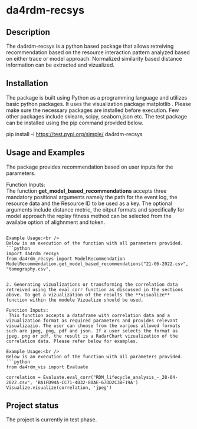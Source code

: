 # da4rdm-recsys

## Description
The da4rdm-recsys is a python based package that allows retreiving recommendation based on the resource interaction pattern analyzed based on either trace or model approach. Normalized similarity based distance information can be extracted and vizualized. 


## Installation
The package is built using Python as a programming language and utilizes basic python packages. It uses the visualization package matplotlib . Please make sure the necessary packages are installed before execution. Few other packages include sklearn, scipy, seaborn,json etc. The test package can be installed using the pip command provided below.

pip install -i https://test.pypi.org/simple/ da4rdm-recsys

## Usage and Examples
The package provides recommendation based on user inputs for the parameters.

Function Inputs:<br />
The function **get_model_based_recommendations** accepts three mandatory positional arguments namely the path for the event log, the resource data and the Resource ID to be used as a key. The optional arguments include distance metric, the oitput formats and specifically for model approach the replay fitness method can be selected from the availabe option of alighnment and token.

```

Example Usage:<br />
Below is an execution of the function with all parameters provided.
```python
import da4rdm_recsys
from da4rdm_recsys import ModelRecommendation
ModelRecommendation.get_model_based_recommendations("21-06-2022.csv", "tomography.csv",


2. Generating vizualizations or transforming the correlation data retreived using the eval_corr function as discussed in the sections above. To get a vizualization of the results the **visualize** function within the module Vizualize should be used.

Function Inputs:
 This function accepts a dataframe with correlation data and a vizualization format as required parameters and provides relevant visualizazio. The user can choose from the various allowed formats such are jpeg, png, pdf and json. If a user selects the format as jpeg, png or pdf, the result is a RadarChart vizualization of the correlation data. Please refer below for examples.

Example Usage:<br />
Below is an execution of the function with all parameters provided.
```python
from da4rdm_vis import Evaluate

correlation = Evaluate.eval_corr("RDM_lifecycle_analysis_-_28-04-2022.csv", 'BA1FD94A-CC71-4D32-80AE-67DD2C3BF19A')
Visualize.visualize(correlation, 'jpeg')
```

## Project status
The project is currently in test phase.

